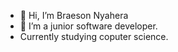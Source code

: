 - 👋 Hi, I’m Braeson Nyahera
- 👀 I’m a junior software developer.
- Currently studying coputer science.

<!---
Last-Quad/Last-Quad is a ✨ special ✨ repository because its `README.md` (this file) appears on your GitHub profile.
You can click the Preview link to take a look at your changes.
--->
